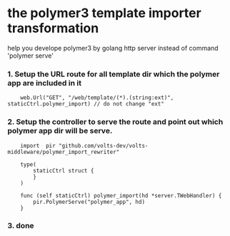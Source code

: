 # the polymer3 template importer transformation

help you develope polymer3 by golang http server instead of command 'polymer serve'

### 1. Setup the URL route for all template dir which the polymer app are included in it
```
	web.Url("GET", "/web/template/(*).(string:ext)", staticCtrl.polymer_import) // do not change "ext"
```

### 2. Setup the controller to serve the route and point out which polymer app dir will be serve.
```
	import	pir "github.com/volts-dev/volts-middleware/polymer_import_rewriter"
	
	type(
		staticCtrl struct {
		}
	)
	
	func (self staticCtrl) polymer_import(hd *server.TWebHandler) {
		pir.PolymerServe("polymer_app", hd)
	}
```

### 3. done